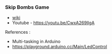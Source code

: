 ### Skip Bombs Game
- [wiki](https://github.com/I2NhbmloZWxweW91/Arduino-Code-Snippets/wiki/SkipBombs-Game)
- Youtube - https://youtu.be/CwxA269lIgA

References :
- Multi-tasking in Arduino
- https://playground.arduino.cc/Main/LedControl
